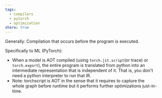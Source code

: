 ```yaml
---
tags:
  - compilers
  - pytorch
  - optimization
share: true
---
```

Generally: Compilation that occurs before the program is executed.

Specifically to ML (PyTorch): 
- When a model is AOT compiled (using `torch.jit.script`(or trace) or `torch.export`), the entire program is translated from python into an intermediate representation that is independent of it. That is, you don't need a python interpreter to run that IR.
- Note: torchscript is AOT in the sense that it requires to capture the whole graph before runtime but it performs further optimizations just-in-time.